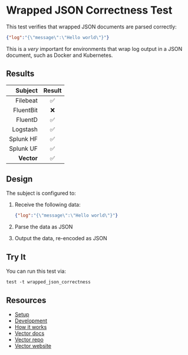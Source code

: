 # Wrapped JSON Correctness Test

This test verifies that wrapped JSON documents are parsed correctly:

```json
{"log":"{\"message\":\"Hello world\"}"}
```

This is a _very_ important for environments that wrap log output in a JSON document, such
as Docker and Kubernetes.

## Results

|     Subject | Result  |
|------------:|:-------:|
|    Filebeat |    ✅    |
|   FluentBit |    ❌    |
|     FluentD |    ✅    |
|    Logstash |    ✅    |
|   Splunk HF |    ✅    |
|   Splunk UF |    ✅    |
|  **Vector** |    ✅    |

## Design

The subject is configured to:

1. Receive the following data:

   ```json
   {"log":"{\"message\":\"Hello world\"}"}
   ```

2. Parse the data as JSON
3. Output the data, re-encoded as JSON

## Try It

You can run this test via:

```
test -t wrapped_json_correctness
```

## Resources

* [Setup][setup]
* [Development][development]
* [How it works][how_it_works]
* [Vector docs][docs]
* [Vector repo][repo]
* [Vector website][website]


[development]: /README.md#development
[docs]: https://docs.vector.dev
[how_it_works]: /README.md#how-it-works
[repo]: https://github.com/timberio/vector
[setup]: /README.md#setup
[website]: https://vector.dev